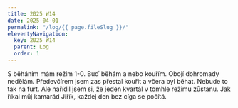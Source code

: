 ```yaml
---
title: 2025 W14
date: 2025-04-01
permalink: "/log/{{ page.fileSlug }}/"
eleventyNavigation:
  key: 2025 W14
  parent: Log
  order: 1
---
```

S běháním mám režim 1-0. Buď běhám a nebo kouřím. Obojí dohromady nedělám. Předevčírem jsem zas přestal kouřit a včera byl běhat. Nebude to tak na furt. Ale nařídil jsem si, že jeden kvartál v tomhle režimu zůstanu. Jak říkal můj kamarád Jiřík, každej den bez cíga se počítá. 